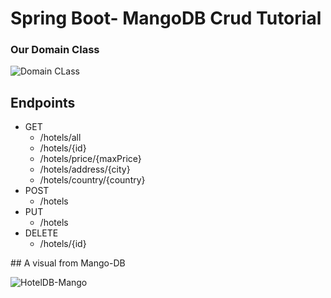 # Spring Boot- MangoDB Crud Tutorial
  
  ### Our Domain Class
  
  ![Domain CLass](https://user-images.githubusercontent.com/45934056/77880153-a9d7a700-7264-11ea-8b96-eee6a25b6567.png)
  
  ## Endpoints
<ul>
  <li>GET
    <ul>
      <li>/hotels/all</li>
      <li>/hotels/{id}</li>
      <li>/hotels/price/{maxPrice}</li>
      <li>/hotels/address/{city}</li>
      <li>/hotels/country/{country}</li>
    </ul>
  </li>
  <li>POST
    <ul>
      <li>/hotels</li>
    </ul>
  </li>
  <li>PUT
    <ul>
      <li>/hotels</li>
    </ul>
  </li>
   <li>DELETE
    <ul>
      <li>/hotels/{id}</li>
    </ul>
  </li>  
</ul>
## A visual from Mango-DB

![HotelDB-Mango](https://user-images.githubusercontent.com/45934056/77880847-40f12e80-7266-11ea-9ee1-464f2cb548c7.png)

